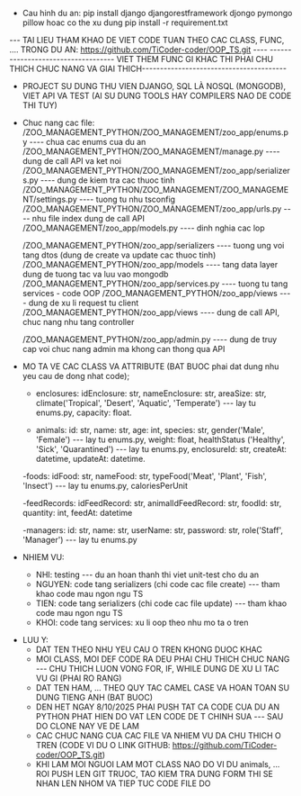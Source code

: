- Cau hinh du an:
    pip install django djangorestframework djongo pymongo pillow hoac co the xu dung pip install -r requirement.txt

--- TAI LIEU THAM KHAO DE VIET CODE TUAN THEO CAC CLASS, FUNC, .... TRONG DU AN: https://github.com/TiCoder-coder/OOP_TS.git ----
----------------------------------- VIET THEM FUNC GI KHAC THI PHAI CHU THICH CHUC NANG VA GIAI THICH----------------------------------------
- PROJECT SU DUNG THU VIEN DJANGO, SQL LÀ NOSQL (MONGODB), VIET API VA TEST (AI SU DUNG TOOLS HAY COMPILERS NAO DE CODE THI TUY)

- Chuc nang cac file: 
    /ZOO_MANAGEMENT_PYTHON/ZOO_MANAGEMENT/zoo_app/enums.py                          ---- chua cac enums cua du an
    /ZOO_MANAGEMENT_PYTHON/ZOO_MANAGEMENT/manage.py                                 ---- dung de call API va ket noi
    /ZOO_MANAGEMENT_PYTHON/ZOO_MANAGEMENT/zoo_app/serializers.py                    ---- dung de kiem tra cac thuoc tinh
    /ZOO_MANAGEMENT_PYTHON/ZOO_MANAGEMENT/ZOO_MANAGEMENT/settings.py                ---- tuong tu nhu tsconfig
    /ZOO_MANAGEMENT_PYTHON/ZOO_MANAGEMENT/zoo_app/urls.py                           ---- nhu file index dung de call API
    /ZOO_MANAGEMENT/zoo_app/models.py                                               ---- dinh nghia cac lop


    /ZOO_MANAGEMENT_PYTHON/zoo_app/serializers                                      ---- tuong ung voi tang dtos (dung de create va update cac thuoc tinh)
    /ZOO_MANAGEMENT_PYTHON/zoo_app/models                                           ---- tang data layer dung de tuong tac va luu vao mongodb
    /ZOO_MANAGEMENT_PYTHON/zoo_app/services.py                                      ---- tuong tu tang services - code OOP
    /ZOO_MANAGEMENT_PYTHON/zoo_app/views                                            ---- dung de xu li request tu client
    /ZOO_MANAGEMENT_PYTHON/zoo_app/views                                            ---- dung de call API, chuc nang nhu tang controller



    /ZOO_MANAGEMENT_PYTHON/zoo_app/admin.py                                         ---- dung de truy cap voi chuc nang admin ma khong can thong qua API


- MO TA VE CAC CLASS VA ATTRIBUTE (BAT BUOC phai dat dung nhu yeu cau de dong nhat code);
    - enclosures: idEnclosure: str, nameEnclosure: str, areaSize: str, climate('Tropical', 'Desert', 'Aquatic', 'Temperate') --- lay tu enums.py, capacity: float.

    - animals: id: str, name: str, age: int, species: str, gender('Male', 'Female') --- lay tu enums.py, weight: float, healthStatus ('Healthy', 'Sick', 'Quarantined') --- lay tu enums.py, enclosureId: str, createAt: datetime, updateAt: datetime.

    -foods: idFood: str, nameFood: str, typeFood('Meat', 'Plant', 'Fish', 'Insect') --- lay tu enums.py, caloriesPerUnit

    -feedRecords: idFeedRecord: str, animalIdFeedRecord: str, foodId: str, quantity: int, feedAt: datetime

    -managers: id: str, name: str, userName: str, password: str, role('Staff', 'Manager') --- lay tu enums.py


- NHIEM VU:
    - NHI: testing --- du an hoan thanh thi viet unit-test cho du an
    - NGUYEN: code tang serializers (chi code cac file create) --- tham khao code mau ngon ngu TS
    - TIEN: code tang serializers (chi code cac file update) --- tham khao code mau ngon ngu TS
    - KHOI: code tang services: xu li oop theo nhu mo ta o tren

* LUU Y:
    - DAT TEN THEO NHU YEU CAU O TREN KHONG DUOC KHAC
    - MOI CLASS, MOI DEF CODE RA DEU PHAI CHU THICH CHUC NANG --- CHU THICH LUON VONG FOR, IF, WHILE DUNG DE XU LI TAC VU GI (PHAI RO RANG)
    - DAT TEN HAM, ... THEO QUY TAC CAMEL CASE VA HOAN TOAN SU DUNG TIENG ANH (BAT BUOC)
    - DEN HET NGAY 8/10/2025 PHAI PUSH TAT CA CODE CUA DU AN PYTHON PHAT HIEN DO VAT LEN CODE DE T CHINH SUA --- SAU DO CLONE NAY VE DE LAM
    - CAC CHUC NANG CUA CAC FILE VA NHIEM VU DA CHU THICH O TREN (CODE VI DU O LINK GITHUB: https://github.com/TiCoder-coder/OOP_TS.git)
    - KHI LAM MOI NGUOI LAM MOT CLASS NAO DO VI DU animals, ... ROI PUSH LEN GIT TRUOC, TAO KIEM TRA DUNG FORM THI SE NHAN LEN NHOM VA TIEP TUC CODE FILE DO

